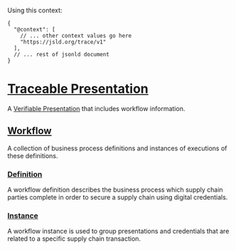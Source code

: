 

Using this context:

```json5
{
  "@context": [
    // ... other context values go here
    "https://jsld.org/trace/v1"
  ],
  // ... rest of jsonld document
}
```

# [Traceable Presentation](#traceable-presentation)

A [Verifiable Presentation](https://www.w3.org/TR/vc-data-model-2.0/#presentations) that includes workflow information.

## [Workflow](#workflow)

A collection of business process definitions and instances of executions of these definitions.

### [Definition](#workflow-definition)

A workflow definition describes the business process which supply chain parties complete in order to secure a supply chain using digital credentials.

### [Instance](#workflow-instance)

A workflow instance is used to group presentations and credentials that are related to a specific supply chain transaction.
